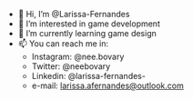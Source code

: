 - 👋 Hi, I’m @Larissa-Fernandes
- 👀 I’m interested in game development
- 🌱 I’m currently learning game design
- 📫 You can reach me in:
  - Instagram: @nee.bovary
  - Twitter: @neebovary
  - Linkedin: @larissa-fernandes-
  - e-mail: larissa.afernandes@outlook.com

<!---
Larissa-Fernandes/Larissa-Fernandes is a ✨ special ✨ repository because its `README.md` (this file) appears on your GitHub profile.
You can click the Preview link to take a look at your changes.
--->
